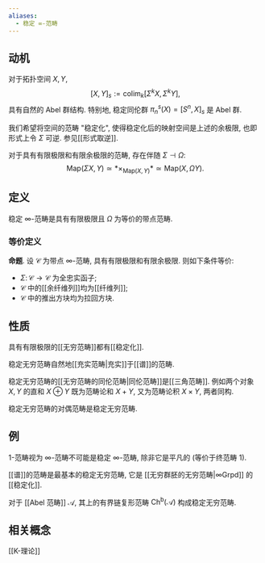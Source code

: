 ```yaml
---
aliases:
  - 稳定 ∞-范畴
---
```



## 动机

对于拓扑空间 $X,Y$,
$$
[X,Y]_s :=\operatorname{colim}_k [\Sigma^k X,\Sigma^k Y],
$$
具有自然的 Abel 群结构. 特别地, 稳定同伦群 $\pi_n^s(X)=[S^n,X]_s$ 是 Abel 群.

我们希望将空间的范畴 "稳定化", 使得稳定化后的映射空间是上述的余极限, 也即形式上令 $\Sigma$ 可逆. 参见[[形式取逆]].

对于具有有限极限和有限余极限的范畴, 存在伴随 $\Sigma \dashv \Omega$:
$$
\text{Map}(\Sigma X,Y)\simeq *\times_{\text{Map}(X,Y)}*\simeq \text{Map}(X,\Omega Y).
$$


## 定义

稳定 ∞-范畴是具有有限极限且 $\Omega$ 为等价的带点范畴.

### 等价定义

**命题**. 设 $\mathcal C$ 为带点 ∞-范畴, 具有有限极限和有限余极限. 则如下条件等价:
- $\Sigma\colon \mathcal C\to\mathcal C$ 为全忠实函子;
- $\mathcal C$ 中的[[余纤维列]]均为[[纤维列]];
- $\mathcal C$ 中的推出方块均为拉回方块.

## 性质

具有有限极限的[[无穷范畴]]都有[[稳定化]].

稳定无穷范畴自然地[[充实范畴|充实]]于[[谱]]的范畴.

稳定无穷范畴的[[无穷范畴的同伦范畴|同伦范畴]]是[[三角范畴]]. 例如两个对象 $X,Y$ 的直和 $X\oplus Y$ 既为范畴论和 $X+Y$, 又为范畴论积 $X\times Y$, 两者同构.

稳定无穷范畴的对偶范畴是稳定无穷范畴.

## 例

1-范畴视为 ∞-范畴不可能是稳定 ∞-范畴, 除非它是平凡的 (等价于终范畴 $1$).

[[谱]]的范畴是最基本的稳定无穷范畴, 它是 [[无穷群胚的无穷范畴|∞Grpd]] 的[[稳定化]].

对于 [[Abel 范畴]] $\mathcal A$, 其上的有界链复形范畴 $\operatorname{Ch}^{\text{b}}(\mathcal A)$ 构成稳定无穷范畴.
## 相关概念

[[K-理论]]